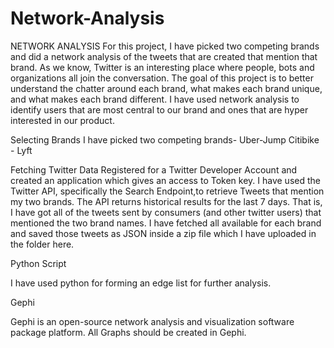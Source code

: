 # Network-Analysis
NETWORK ANALYSIS
For this project, I have picked two competing brands and did a network analysis of the tweets that are created that
mention that brand. As we know, Twitter is an interesting place where people, bots and organizations all join the conversation.
The goal of this project is to better understand the chatter around each brand, what makes each brand unique, and what makes 
each brand different. I have used network analysis to identify users that are most central to our brand and ones that are 
hyper interested in our product.

Selecting Brands
I have picked two competing brands- Uber-Jump Citibike - Lyft

Fetching Twitter Data
Registered for a Twitter Developer Account and created an application which gives an access to Token key. I have used
the Twitter API, specifically the Search Endpoint,to retrieve Tweets that mention my two brands. The API returns historical 
results for the last 7 days. That is, I have got all of the tweets sent by consumers (and other twitter users) that mentioned 
the two brand names. I have fetched all available for each brand and saved those tweets as JSON inside a zip file which I 
have uploaded in the folder here.

Python Script

I have used python for forming an edge list for further analysis.

Gephi

Gephi is an open-source network analysis and visualization software package platform. All Graphs should be created in Gephi.
